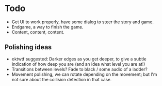 # Todo
- Get UI to work properly, have some dialog to steer the story and game.
- Endgame, a way to finish the game.
- Content, content, content.

## Polishing ideas
- oktwtf suggested: Darker edges as you get deeper, to give a subtle indication of how deep you are (and an idea what level you are at!)
- Transitions between levels? Fade to black / some audio of a ladder?
- Movement polishing, we can rotate depending on the movement; but I'm not sure about the collision detection in that case.